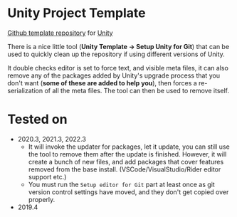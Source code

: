 # Unity Project Template
[Github template repository](https://help.github.com/en/articles/creating-a-template-repository) for [Unity](https://unity.com/)

There is a nice little tool (**Unity Template -> Setup Unity for Git**) that can be used to quickly clean up the repository if using different versions of Unity.

It double checks editor is set to force text, and visible meta files, it can also remove any of the packages added by Unity's upgrade process that you don't want (**some of these are added to help you**), then forces a re-serialization of all the meta files. The tool can then be used to remove itself.

# Tested on
 - 2020.3, 2021.3, 2022.3
    - It will invoke the updater for packages, let it update, you can still use the tool to remove them after the update is finished. However, it will create a bunch of new files, and add packages that cover features removed from the base install. (VSCode/VisualStudio/Rider editor support etc.)
    - You must run the `Setup editor for Git` part at least once as git version control settings have moved, and they don't get copied over properly.
 - 2019.4 